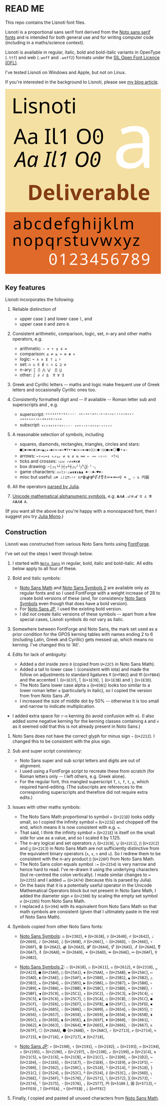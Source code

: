 # READ ME

This repo contains the Lisnoti font files.

Lisnoti is a proportional sans serif font derived from the [Noto sans serif fonts](https://fonts.google.com/noto/) and is intended for both general use and for writing computer code (including in a maths/science context).

Lisnoti is available in regular, italic, bold and bold-italic variants in OpenType (`.ttf`) and web (`.woff` and `.woff2`) formats under the [SIL Open Font Licence (OFL)](https://openfontlicense.org/).

I've tested Lisnoti on Windows and Apple, but not on Linux.

If you're interested in the background to Lisnoti, please see [my blog article](https://timgord.com/2024-01/lisnoti--a-proportional-font-that-works-for-coding-too/).

![Lisnoti font card](LisnotiCard.svg)

## Key features

Lisnoti incorporates the following:

1. Reliable distinction of 

    - upper case `I` and lower case `l`, and
    - upper case `O` and zero `0`.

1. Consistent arithmetic, comparison, logic, set, n-ary and other maths operators, e.g. 

    - arithmetic: `− × ÷ ± ∓ ∞`
    - comparison: `≤ ≠ ≥ ≈ ≡ ≢ ∝`
    - logic: `¬ ∧ ∨ ⊻ ⊤ ⊥ ⊦`
    - set: `∩ ∪ ∈ ∉ ⊂ ⊃ ⊆ ⊇ ∅`
    - n-ary: `∑ ∏ ⋀ ⋁  ⋂ ⋃`
    - other: `∫ ∂ √ Δ  ∇ ∀ ∃`

1. Greek and Cyrillic letters -- maths and logic make frequent use of Greek letters and occasionally Cyrillic ones too.

1. Consistently formatted digit and -- if available -- Roman letter sub and superscripts and , e.g. 

    - superscript: `⁰¹²³⁴⁵⁶⁷⁸⁹⁽⁾⁺⁻ ᵃᵇᶜᵈᵉᶠᵍʰⁱʲᵏˡᵐⁿᵒᵖʳˢᵗᵘᵛʷˣʸᶻ ᴬᴮᴰᴱᴳᴴᴵᴶᴷᴸᴹᴺᴼᴾᴿᵀᵁⱽᵂ`
    - subscript: `₀₁₂₃₄₅₆₇₈₉₍₎₊₋ ₐₑₕᵢⱼₖₗₘₙₒₚᵣₛₜᵤᵥₓ`

1. A reasonable selection of symbols, including

    - squares, diamonds, rectangles, triangles, circles and stars: `■□▪▫▬▭▮▯▰▱▲△▴▵▶▷▸▹►▻▼▽▾▿◀◁◂◃◄◅◆◇◊○◌●◦◯◻◼◽◾⚪⚫⚬★☆`
    - arrows: `←↑→↓↔↕ ↖↗↘↙ ⇄ ⇅ ⇵ ⇆ ⇋⇌ ⇐ ⇒⇔ ⇦⇧⇨⇩  ￩￪￫￬`
    - ticks and crosses: `☐☑☒ ✓✔✕✖✗✘`
    - box drawing: `─│┌┐└┘├┤┬┴┼╭╮╯╰╱╲╳╴╵╶╷`
    - game characters: `♔♕♖♗♘♙♚♛♜♝♞♟ ♠♡♢♣♤♥♦♧`
    - misc but useful: `⌂☸ ♩♪♫♬♭♮♯ ♀♂⚢⚣⚤⚥⚦⚧⚨⚩⚭⚮⚯⚲ ⌘ ␣ ☉ ♿ 円圓`

1. All the operators [parsed by Julia](https://github.com/JuliaLang/julia/blob/master/src/julia-parser.scm).

1. [Unicode mathematical alphanumeric symbols](https://en.wikipedia.org/wiki/Mathematical_Alphanumeric_Symbols), e.g. `𝐀𝐴𝑨 𝒜𝒲𝓐 𝔄 𝔸 𝕬 𝖠𝗔𝘈𝘼 𝙰`.

(If you want all the above but you're happy with a monospaced font, then I suggest you try [Julia Mono](https://juliamono.netlify.app/).)

## Construction

Lisnoti was constructed from various Noto Sans fonts using [FontForge](https://fontforge.org/).

I've set out the steps I went through below.

1. I started with [`Noto Sans`](https://fonts.google.com/noto/specimen/Noto+Sans) in regular, bold, italic and bold-italic. All edits below apply to all four of these.

1. Bold and italic symbols:

    - [Noto Sans Math](https://fonts.google.com/noto/specimen/Noto+Sans+Math) and [Noto Sans Symbols 2](https://fonts.google.com/noto/specimen/Noto+Sans+Symbols+2) are available only as regular fonts and so I used FontForge with a weight increase of 28 to create bold versions of these (and, for consistency [Noto Sans Symbols](https://fonts.google.com/noto/specimen/Noto+Sans+Symbols) even though that does have a bold version).
    - For [Noto Sans JP](https://fonts.google.com/noto/specimen/Noto+Sans+JP), I used the existing bold version.
    - I did *not* create italic versions of these symbols -- apart from a few special cases, Lisnoti symbols do *not* vary as italic.

1. Somewhere between FontForge and Noto Sans, the mark set used as a prior condition for the GPOS kerning tables with names ending 2 to 6 (including Latin, Greek and Cyrillic) gets messed up, which means no kerning. I've changed this to 'All'.

1. Edits for lack of ambiguity:

    - Added a dot inside zero `0` (copied from `U+22C5` in Noto Sans Math).
    - Added a tail to lower case `l` (consistent with iota) and made the follow on adjustments to standard ligatures `ﬂ` (`U+FB02`) and `ﬄ` (`U+FB04`) and the accented `ḷ` (`U+1E37`), `ḹ` (`U+1E39`), `ḻ` (`U+1E3B`) and `ḽ` (`U+1E3D`).
    - The Noto Sans lower case alpha `α` (`U+03B1`) looks too similar to a lower roman letter `a` (particularly in italic), so I copied the version from from Noto Sans JP.
    - I increased the size of middle dot by 50% -- otherwise it is too small and narrow to indicate multiplication.
  - I added extra space for `r`-`n` kerning (to avoid confusion with `m`). (I also added some negative kerning for the kerning classes containing `A` and `v` as it seemed odd that this is not already present in Noto Sans.)

1. Noto Sans does not have the correct glyph for minus sign `−` (`U+2212`). I changed this to be consistent with the plus sign.

1. Sub and super script consistency:

    -  Noto Sans super and sub script letters and digits are out of alignment.
    -  I used using a FontForge script to recreate these from scratch (for Roman letters only -- I left others, e.g. Greek alone).
    -  For the regular font, this mangled superscript `T`, `c`, `f`, `t`, `y`, which required hand-editing. (The subscripts are references to the corresponding superscripts and therefore did not require extra edits.)

1. Issues with other maths symbols:

    - The Noto Sans Math proportional to symbol `∝` (`U+221D`) looks oddly small, so I copied the infinity symbol `∞` (`U+221E`) and chopped off the end, which means it is now consistent with e.g. `=`.
    - That said, I think the infinity symbol `∞` (`U+221E`) is itself on the small side for use as a value, and so I scaled it by 1.125.
    - The n-ary logical and set operators `⋀` (`U+22C0`), `⋁` (`U+22C1`), `⋂` (`U+22C2`) and `⋃` (`U+22C3`) in Noto Sans Math are not sufficiently distinctive from the equivalent binary operators (`∧`, `∨`, `∩` and `∪`). So I redrew them to be consistent with the n-ary product `∏` (`U+220F`) from Noto Sans Math.
    - The Noto Sans colon equals symbol `:=` (`U+2254`) is very narrow and hence hard to read. I've re-drawn it using the underlying characters (but re-centred the colon vertically). I made similar changes to `≕` (`U+2255`) and I added `⩴` (`U+2A74`) (because this is parsed by Julia).
    - On the basis that it is a potentially useful operator in the Unicode Mathematical Operators block but not present in Noto Sans Math, I added the diameter sign `⌀` (`U+2300`) by scaling the empty set symbol `∅` (`U+2205`) from Noto Sans Math. 
    - I replaced `Δ` (`U+394`) with its equivalent from Noto Sans Math so that math symbols are consistent (given that I ultimately paste in the rest of Noto Sans Math).

1. Symbols copied from other Noto Sans fonts:

    - [Noto Sans Symbols](https://fonts.google.com/noto/specimen/Noto+Sans+Symbols): `⌂` (`U+2302`), `☸` (`U+2638`), `♀` (`U+2640`), `♂` (`U+2642`), `♩` (`U+2669`), `♪` (`U+266A`), `♫` (`U+266B`), `♬` (`U+266C`), `♭` (`U+266D`), `♮` (`U+266E`), `♯` (`U+266F`), `⚢` (`U+26A2`), `⚣` (`U+26A3`), `⚤` (`U+26A4`), `⚥` (`U+26A5`), `⚦` (`U+26A6`), `⚧` (`U+26A7`), `⚨` (`U+26A8`), `⚩` (`U+26A9`), `⚭` (`U+26AD`), `⚮` (`U+26AE`), `⚯` (`U+26AF`), `⚲` (`U+26B2`), 

    - [Noto Sans Symbols 2](https://fonts.google.com/noto/specimen/Noto+Sans+Symbols+2): `☐` (`U+2610`), `☑` (`U+2611`), `☒` (`U+2612`), `⌘` (`U+2318`), `␣` (`U+2423`), `■` (`U+25A0`), `□` (`U+25A1`), `▪` (`U+25AA`), `▫` (`U+25AB`), `▬` (`U+25AC`), `▭` (`U+25AD`), `▮` (`U+25AE`), `▯` (`U+25AF`), `▰` (`U+25B0`), `▱` (`U+25B1`), `▲` (`U+25B2`), `△` (`U+25B3`), `▴` (`U+25B4`), `▵` (`U+25B5`), `▶` (`U+25B6`), `▷` (`U+25B7`), `▸` (`U+25B8`), `▹` (`U+25B9`), `►` (`U+25BA`), `▻` (`U+25BB`), `▼` (`U+25BC`), `▽` (`U+25BD`), `▾` (`U+25BE`), `▿` (`U+25BF`), `◀` (`U+25C0`), `◁` (`U+25C1`), `◂` (`U+25C2`), `◃` (`U+25C3`), `◄` (`U+25C4`), `◅` (`U+25C5`), `◆` (`U+25C6`), `◇` (`U+25C7`), `◊` (`U+25CA`), `○` (`U+25CB`), `◌` (`U+25CC`), `●` (`U+25CF`), `◦` (`U+25E6`), `◯` (`U+25EF`), `◻` (`U+25FB`), `◼` (`U+25FC`), `◽` (`U+25FD`), `◾` (`U+25FE`), `★` (`U+2605`), `☆` (`U+2606`), `☉` (`U+2609`), `♔` (`U+2654`), `♕` (`U+2655`), `♖` (`U+2656`), `♗` (`U+2657`), `♘` (`U+2658`), `♙` (`U+2659`), `♚` (`U+265A`), `♛` (`U+265B`), `♜` (`U+265C`), `♝` (`U+265D`), `♞` (`U+265E`), `♟` (`U+265F`), `♠` (`U+2660`), `♡` (`U+2661`), `♢` (`U+2662`), `♣` (`U+2663`), `♤` (`U+2664`), `♥` (`U+2665`), `♦` (`U+2666`), `♧` (`U+2667`), `♿` (`U+267F`), `⚪` (`U+26AA`), `⚫` (`U+26AB`), `⚬` (`U+26AC`), `✓` (`U+2713`), `✔` (`U+2714`), `✕` (`U+2715`), `✖` (`U+2716`), `✗` (`U+2717`), `✘` (`U+2718`), 

    - [Noto Sans JP](https://fonts.google.com/noto/specimen/Noto+Sans+JP): `←` (`U+2190`), `↑` (`U+2191`), `→` (`U+2192`), `↓` (`U+2193`), `↔` (`U+2194`), `↕` (`U+2195`), `↖` (`U+2196`), `↗` (`U+2197`), `↘` (`U+2198`), `↙` (`U+2199`), `⇄` (`U+21C4`), `⇅` (`U+21C5`), `⇆` (`U+21C6`), `⇋` (`U+21CB`), `⇌` (`U+21CC`), `⇐` (`U+21D0`), `⇒` (`U+21D2`), `⇔` (`U+21D4`), `⇦` (`U+21E6`), `⇧` (`U+21E7`), `⇨` (`U+21E8`), `⇩` (`U+21E9`), `⇵` (`U+21F5`), `─` (`U+2500`), `│` (`U+2502`), `┌` (`U+250C`), `┐` (`U+2510`), `└` (`U+2514`), `┘` (`U+2518`), `├` (`U+251C`), `┤` (`U+2524`), `┬` (`U+252C`), `┴` (`U+2534`), `┼` (`U+253C`), `╭` (`U+256D`), `╮` (`U+256E`), `╯` (`U+256F`), `╰` (`U+2570`), `╱` (`U+2571`), `╲` (`U+2572`), `╳` (`U+2573`), `╴` (`U+2574`), `╵` (`U+2575`), `╶` (`U+2576`), `╷` (`U+2577`), `円` (`U+5186` ), `圓` (`U+5713`), `￩` (`U+FFE9`) , `￪` (`U+FFEA`) , `￫` (`U+FFEB`) , `￬` (`U+FFEC`) 

1. Finally, I copied and pasted all unused characters from [Noto Sans Math](https://fonts.google.com/noto/specimen/Noto+Sans+Math).
